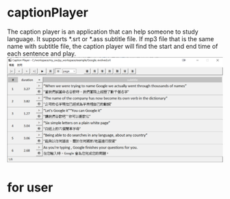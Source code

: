 # captionPlayer
The caption player is an application that can help someone to study language. It supports *.srt or *.ass subtitle file. If mp3 file that is the same name with subtitle file, the caption player will find the start and end time of each sentence and play. 
<br>
![captionPlayer](doc/captionPlayerPic.png?raw=true "captionPlayer")
<br>

# for user
